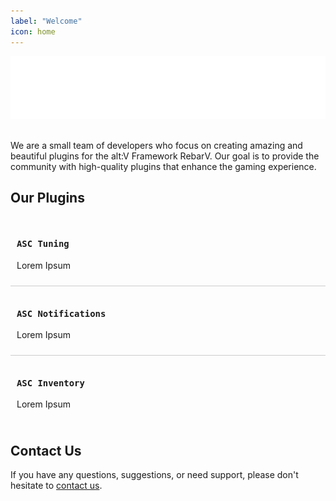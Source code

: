 ```yaml
---
label: "Welcome"
icon: home
---
```


<style>
  h1 {
    display:none;
  }
  li::marker {
    display: none;
  }
  .plugin-list {
    list-style-type: none;
    list-style: none;
    padding: 0;
    margin: 0;
  }
  .plugin-list li {
    list-style-type: none;
    list-style: none;
    padding: 10px;
    border-bottom: 1px solid #ccc;
  }
  .plugin-list li:last-child {
    border-bottom: none;
  }
  .plugin-list li:hover {
    background-color: rgba(255, 255, 255, 0.1);
  }
</style>
<center>
<img src="/static/logo.svg" alt="RebarV Plugins Logo" width="800" height="100" /><br /><br />
</center>
<p>We are a small team of developers who focus on creating amazing and beautiful plugins for the alt:V Framework RebarV. Our goal is to provide the community with high-quality plugins that enhance the gaming experience.</p>

## Our Plugins

<ul class="plugin-list">
  <li>
    <h3><code>ASC Tuning</code></h3>
    <p>Lorem Ipsum</p>
  </li>
  <li>
    <h3><code>ASC Notifications</code></h3>
    <p>Lorem Ipsum</p>
  </li>
  <li>
    <h3><code>ASC Inventory</code></h3>
    <p>Lorem Ipsum</p>
  </li>
</ul>

## Contact Us

If you have any questions, suggestions, or need support, please don't hesitate to [contact us](/contact).
